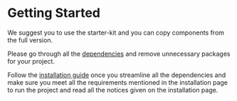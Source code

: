 # Getting Started

We suggest you to use the starter-kit and you can copy components from the full version.

Please go through all the [dependencies](/guide/overview/dependencies.html) and remove unnecessary packages for your project.

Follow the [installation guide](/guide/overview/installation.html) once you streamline all the dependencies and make sure you meet all the requirements mentioned in the installation page to run the project and read all the notices given on the installation page.
